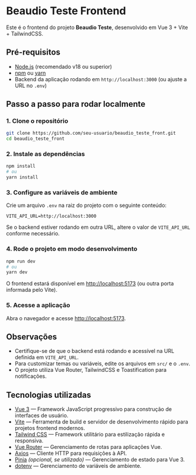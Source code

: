# Beaudio Teste Frontend

Este é o frontend do projeto **Beaudio Teste**, desenvolvido em Vue 3 + Vite + TailwindCSS.

## Pré-requisitos

- [Node.js](https://nodejs.org/) (recomendado v18 ou superior)
- [npm](https://www.npmjs.com/) ou [yarn](https://yarnpkg.com/)
- Backend da aplicação rodando em `http://localhost:3000` (ou ajuste a URL no `.env`)

## Passo a passo para rodar localmente

### 1. Clone o repositório

```bash
git clone https://github.com/seu-usuario/beaudio_teste_front.git
cd beaudio_teste_front
```

### 2. Instale as dependências

```bash
npm install
# ou
yarn install
```

### 3. Configure as variáveis de ambiente

Crie um arquivo `.env` na raiz do projeto com o seguinte conteúdo:

```
VITE_API_URL=http://localhost:3000
```

Se o backend estiver rodando em outra URL, altere o valor de `VITE_API_URL` conforme necessário.

### 4. Rode o projeto em modo desenvolvimento

```bash
npm run dev
# ou
yarn dev
```

O frontend estará disponível em [http://localhost:5173](http://localhost:5173) (ou outra porta informada pelo Vite).

### 5. Acesse a aplicação

Abra o navegador e acesse [http://localhost:5173](http://localhost:5173).

## Observações

- Certifique-se de que o backend está rodando e acessível na URL definida em `VITE_API_URL`.
- Para customizar temas ou variáveis, edite os arquivos em `src/` e o `.env`.
- O projeto utiliza Vue Router, TailwindCSS e Toastification para notificações.

## Tecnologias utilizadas

- [Vue 3](https://vuejs.org/) — Framework JavaScript progressivo para construção de interfaces de usuário.
- [Vite](https://vitejs.dev/) — Ferramenta de build e servidor de desenvolvimento rápido para projetos frontend modernos.
- [Tailwind CSS](https://tailwindcss.com/) — Framework utilitário para estilização rápida e responsiva.
- [Vue Router](https://router.vuejs.org/) — Gerenciamento de rotas para aplicações Vue.
- [Axios](https://axios-http.com/) — Cliente HTTP para requisições à API.
- [Pinia](https://pinia.vuejs.org/) *(opcional, se utilizado)* — Gerenciamento de estado para Vue 3.
- [dotenv](https://github.com/motdotla/dotenv) — Gerenciamento de variáveis de ambiente.